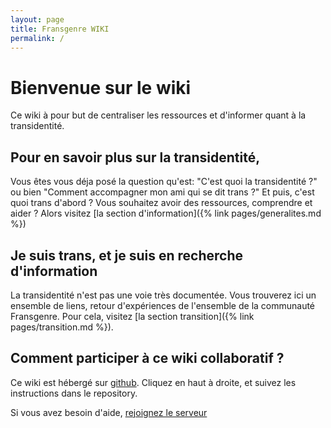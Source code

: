 ```yaml
---
layout: page
title: Fransgenre WIKI
permalink: /
---
```


# Bienvenue sur le wiki
Ce wiki à pour but de centraliser les ressources et d'informer quant à la transidentité.

## Pour en savoir plus sur la transidentité, 
Vous êtes vous déja posé la question qu'est: "C'est quoi la transidentité ?" ou bien "Comment accompagner mon ami qui se dit trans ?" Et puis, c'est quoi trans d'abord ?
Vous souhaitez avoir des ressources, comprendre et aider ? Alors visitez [la section d'information]({% link pages/generalites.md %})

## Je suis trans, et je suis en recherche d'information
La transidentité n'est pas une voie très documentée. Vous trouverez ici un ensemble de liens, retour d'expériences de l'ensemble de la communauté Fransgenre.
Pour cela, visitez [la section transition]({% link pages/transition.md %}).

## Comment participer à ce wiki collaboratif ?
Ce wiki est hébergé sur [github](https://github.com).
Cliquez en haut à droite, et suivez les instructions dans le repository.

Si vous avez besoin d'aide, [rejoignez le serveur](https://discord.gg/h7vEEj6)
